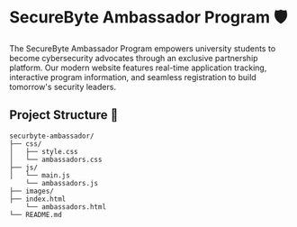 # SecureByte Ambassador Program 🛡️

The SecureByte Ambassador Program empowers university students to become cybersecurity advocates through an exclusive partnership platform. Our modern website features real-time application tracking, interactive program information, and seamless registration to build tomorrow's security leaders.


## Project Structure 📁

```
securbyte-ambassador/
├── css/
│   ├── style.css
│   └── ambassadors.css
├── js/
│   └── main.js
    └── ambassadors.js
├── images/
├── index.html
    └── ambassadors.html
└── README.md
```
